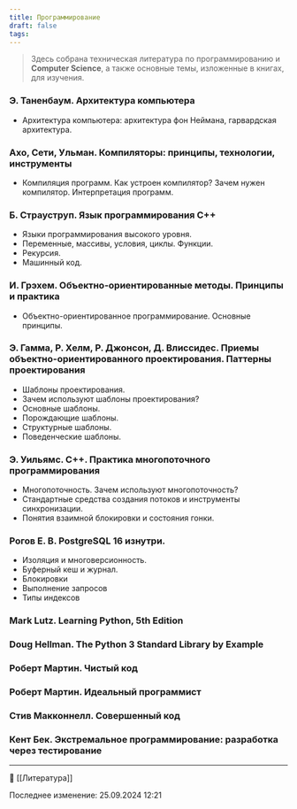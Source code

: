 ```yaml
---
title: Программирование
draft: false
tags:
---
```

 >  Здесь собрана техническая литература по программированию и **Computer Science**, а также основные темы, изложенные в книгах, для изучения.

### Э. Таненбаум. Архитектура компьютера

* Архитектура компьютера: архитектура фон Неймана, гарвардская архитектура.

### Ахо, Сети, Ульман. Компиляторы: принципы, технологии, инструменты

* Компиляция программ. Как устроен компилятор? Зачем нужен компилятор. Интерпретация программ.

### Б. Страуструп. Язык программирования C++

* Языки программирования высокого уровня.
* Переменные, массивы, условия, циклы. Функции.
* Рекурсия.
* Машинный код.

### И. Грэхем. Объектно-ориентированные методы. Принципы и практика

* Объектно-ориентированное программирование. Основные принципы.

### Э. Гамма, Р. Хелм, Р. Джонсон, Д. Влиссидес. Приемы объектно-ориентированного проектирования. Паттерны проектирования

* Шаблоны проектирования.
* Зачем используют шаблоны проектирования?
* Основные шаблоны.
* Порождающие шаблоны.
* Структурные шаблоны.
* Поведенческие шаблоны.

### Э. Уильямс. C++. Практика многопоточного программирования

* Многопоточность. Зачем используют многопоточность?
* Стандартные средства создания потоков и инструменты синхронизации.
* Понятия взаимной блокировки и состояния гонки.

### Рогов Е. В.  PostgreSQL 16 изнутри.

* Изоляция и многоверсионность.
* Буферный кеш и журнал.
* Блокировки
* Выполнение запросов
* Типы индексов

### Mark Lutz.  Learning Python, 5th Edition

### Doug Hellman. The Python 3 Standard Library by Example

### Роберт Мартин. Чистый код

### Роберт Мартин. Идеальный программист

### Стив Макконнелл. Совершенный код
### Кент Бек. Экстремальное программирование: разработка через тестирование
----
📂 [[Литература]]

Последнее изменение: 25.09.2024 12:21